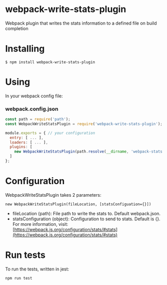 # webpack-write-stats-plugin
Webpack plugin that writes the stats information to a defined file on build completion


# Installing
`$ npm install webpack-write-stats-plugin`

# Using
In your webpack config file:

### webpack.config.json
```javascript
const path = require('path');
const WebpackWriteStatsPlugin = require('webpack-write-stats-plugin');

module.exports = { // your configuration
  entry: [ ... ],
  loaders: [ ... ],
  plugins: [
    new WebpackWriteStatsPlugin(path.resolve(__dirname, 'webpack-stats.json')),
  ]
};

```

# Configuration
WebpackWriteStatsPlugin takes 2 parameters:

`new WebpackWriteStatsPlugin(fileLocation, [statsConfiguation={}])`

* fileLocation (path): File path to write the stats to. Default webpack.json.
* statsConfiguration (object): Configuration to send to stats. Default is {}. For more information, visit: [https://webpack.js.org/configuration/stats/#stats](https://webpack.js.org/configuration/stats/#stats)


# Run tests

To run the tests, written in jest:

`npm run test`
